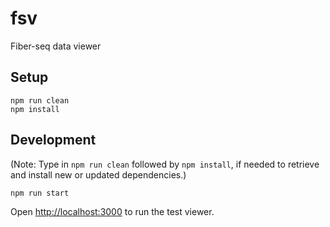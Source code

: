 # fsv
Fiber-seq data viewer

## Setup

```
npm run clean
npm install
```

## Development

(Note: Type in `npm run clean` followed by `npm install`, if needed to retrieve and install new or updated dependencies.)

```
npm run start
```

Open [http://localhost:3000](http://localhost:3000) to run the test viewer.